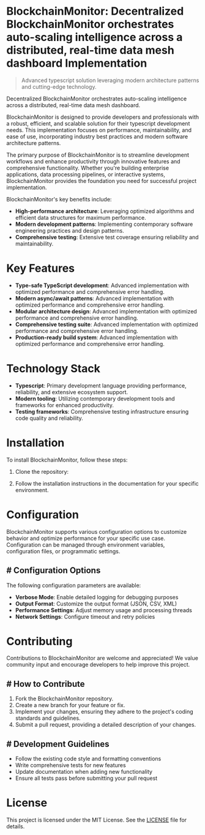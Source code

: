<!-- fallback_BlockchainMonitor_20251021110152_73099 -->

# BlockchainMonitor: Decentralized BlockchainMonitor orchestrates auto-scaling intelligence across a distributed, real-time data mesh dashboard Implementation
> Advanced typescript solution leveraging modern architecture patterns and cutting-edge technology.

Decentralized BlockchainMonitor orchestrates auto-scaling intelligence across a distributed, real-time data mesh dashboard.

BlockchainMonitor is designed to provide developers and professionals with a robust, efficient, and scalable solution for their typescript development needs. This implementation focuses on performance, maintainability, and ease of use, incorporating industry best practices and modern software architecture patterns.

The primary purpose of BlockchainMonitor is to streamline development workflows and enhance productivity through innovative features and comprehensive functionality. Whether you're building enterprise applications, data processing pipelines, or interactive systems, BlockchainMonitor provides the foundation you need for successful project implementation.

BlockchainMonitor's key benefits include:

* **High-performance architecture**: Leveraging optimized algorithms and efficient data structures for maximum performance.
* **Modern development patterns**: Implementing contemporary software engineering practices and design patterns.
* **Comprehensive testing**: Extensive test coverage ensuring reliability and maintainability.

# Key Features

* **Type-safe TypeScript development**: Advanced implementation with optimized performance and comprehensive error handling.
* **Modern async/await patterns**: Advanced implementation with optimized performance and comprehensive error handling.
* **Modular architecture design**: Advanced implementation with optimized performance and comprehensive error handling.
* **Comprehensive testing suite**: Advanced implementation with optimized performance and comprehensive error handling.
* **Production-ready build system**: Advanced implementation with optimized performance and comprehensive error handling.

# Technology Stack

* **Typescript**: Primary development language providing performance, reliability, and extensive ecosystem support.
* **Modern tooling**: Utilizing contemporary development tools and frameworks for enhanced productivity.
* **Testing frameworks**: Comprehensive testing infrastructure ensuring code quality and reliability.

# Installation

To install BlockchainMonitor, follow these steps:

1. Clone the repository:


2. Follow the installation instructions in the documentation for your specific environment.

# Configuration

BlockchainMonitor supports various configuration options to customize behavior and optimize performance for your specific use case. Configuration can be managed through environment variables, configuration files, or programmatic settings.

## # Configuration Options

The following configuration parameters are available:

* **Verbose Mode**: Enable detailed logging for debugging purposes
* **Output Format**: Customize the output format (JSON, CSV, XML)
* **Performance Settings**: Adjust memory usage and processing threads
* **Network Settings**: Configure timeout and retry policies

# Contributing

Contributions to BlockchainMonitor are welcome and appreciated! We value community input and encourage developers to help improve this project.

## # How to Contribute

1. Fork the BlockchainMonitor repository.
2. Create a new branch for your feature or fix.
3. Implement your changes, ensuring they adhere to the project's coding standards and guidelines.
4. Submit a pull request, providing a detailed description of your changes.

## # Development Guidelines

* Follow the existing code style and formatting conventions
* Write comprehensive tests for new features
* Update documentation when adding new functionality
* Ensure all tests pass before submitting your pull request

# License

This project is licensed under the MIT License. See the [LICENSE](https://github.com/Lyche6666/BlockchainMonitor/blob/main/LICENSE) file for details.
